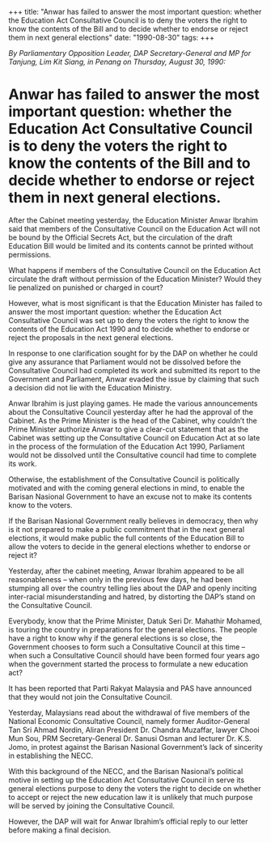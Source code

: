 +++ 
title: "Anwar has failed to answer the most important question: whether the Education Act Consultative Council is to deny the voters the right to know the contents of the Bill and to decide whether to endorse or reject them in next general elections"
date: "1990-08-30"
tags:
+++

_By Parliamentary Opposition Leader, DAP Secretary-General and MP for Tanjung, Lim Kit Siang, in Penang on Thursday, August 30, 1990:_

# Anwar has failed to answer the most important question: whether the Education Act Consultative Council is to deny the voters the right to know the contents of the Bill and to decide whether to endorse or reject them in next general elections.

After the Cabinet meeting yesterday, the Education Minister Anwar Ibrahim said that members of the Consultative Council on the Education Act will not be bound by the Official Secrets Act, but the circulation of the draft Education Bill would be limited and its contents cannot be printed without permissions.</u>

What happens if members of the Consultative Council on the Education Act circulate the draft without permission of the Education Minister? Would they lie penalized on punished or charged in court?

However, what is most significant is that the Education Minister has failed to answer the most important question: whether the Education Act Consultative Council was set up to deny the voters the right to know the contents of the Education Act 1990 and to decide whether to endorse or reject the proposals in the next general elections.

In response to one clarification sought for by the DAP on whether he could give any assurance that Parliament would not be dissolved before the Consultative Council had completed its work and submitted its report to the Government and Parliament, Anwar evaded the issue by claiming that such a decision did not lie with the Education Ministry.

Anwar Ibrahim is just playing games. He made the various announcements about the Consultative Council yesterday after he had the approval of the Cabinet. As the Prime Minister is the head of the Cabinet, why couldn’t the Prime Minister authorize Anwar to give a clear-cut statement that as the Cabinet was setting up the Consultative Council on Education Act at so late in the process of the formulation of the Education Act 1990, Parliament would not be dissolved until the Consultative council had time to complete its work. 

Otherwise, the establishment of the Consultative Council is politically motivated and with the coming general elections in mind, to enable the Barisan Nasional Government to have an excuse not to make its contents know to the voters.

If the Barisan Nasional Government really believes in democracy, then why is it not prepared to make a public commitment that in the next general elections, it would make public the full contents of the Education Bill to allow the voters to decide in the general elections whether to endorse or reject it?

Yesterday, after the cabinet meeting, Anwar Ibrahim appeared to be all reasonableness – when only in the previous few days, he had been stumping all over the country telling lies about the DAP and openly inciting inter-racial misunderstanding and hatred, by distorting the DAP’s stand on the Consultative Council.


Everybody, know that the Prime Minister, Datuk Seri Dr. Mahathir Mohamed, is touring the country in preparations for the general elections. The people have a right to know why if the general elections is so close, the Government chooses to form such a Consultative Council at this time – when such a Consultative Council should have been formed four years ago when the government started the process to formulate a new education act?

It has been reported that Parti Rakyat Malaysia and PAS have announced that they would not join the Consultative Council.

Yesterday, Malaysians read about the withdrawal of five members of the National Economic Consultative Council, namely former Auditor-General Tan Sri Ahmad Nordin, Aliran President Dr. Chandra Muzaffar, lawyer Chooi Mun Sou, PRM Secretary-General Dr. Sanusi Osman and lecturer Dr. K.S. Jomo, in protest against the Barisan Nasional Government’s lack of sincerity in establishing the NECC.

With this background of the NECC, and the Barisan Nasional’s political motive in setting up the Education Act Consultative Council in serve its general elections purpose to deny the voters the right to decide on whether to accept or reject the new education law it is unlikely that much purpose will be served by joining the Consultative Council.

However, the DAP will wait for Anwar Ibrahim’s official reply to our letter before making a final decision.
 
